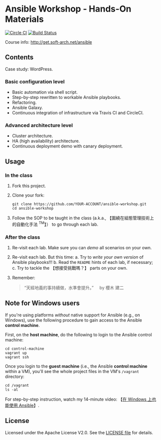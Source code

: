 Ansible Workshop - Hands-On Materials
===

[![Circle CI](https://circleci.com/gh/softarch-school/ansible-workshop.svg?style=shield)](https://circleci.com/gh/softarch-school/ansible-workshop) [![Build Status](https://travis-ci.org/softarch-school/ansible-workshop.svg?branch=master)](https://travis-ci.org/softarch-school/ansible-workshop)



Course info: http://get.soft-arch.net/ansible



## Contents

Case study: WordPress.


### Basic configuration level

- Basic automation via shell script.
- Step-by-step rewritten to workable Ansible playbooks.
- Refactoring.
- Ansible Galaxy.
- Continuous integration of infrastructure via Travis CI and CircleCI.

### Advanced architecture level

- Cluster architecture.
- HA (high availability) architecture.
- Continuous deployment demo with canary deployment.


## Usage

### In the class

1. Fork this project.

2. Clone your fork:

   ```
   git clone https://github.com/YOUR-ACCOUNT/ansible-workshop.git
   cd ansible-workshop
   ```

3. Follow the SOP to be taught in the class
   (a.k.a., 【圍繞在組態管理技術上的自動化手法 <sup>TM</sup>】）
   to go through each lab.


### After the class

1. Re-visit each lab. Make sure you can *demo* all scenarios on your own.

2. Re-visit each lab. But this time:
   a. Try to *write your own version* of Ansible playbooks!!!
   b. Read the `README` hints of each lab, if necessary;
   c. Try to tackle the 【想接受挑戰嗎？】 parts on your own.

3. Remember:
   > “天經地義的事持續做，水準會提升。”
   >  &nbsp;&nbsp;&nbsp; by 櫻木 建二


## Note for Windows users

If you're using platforms *without* native support for Ansible (e.g., on Windows), use the following procedure to gain access to the Ansible **control machine**.

First, on the **host machine**, do the following to login to the Ansible control machine:

```
cd control-machine
vagrant up
vagrant ssh
```

Once you login to the **guest machine** (i.e., the Ansible **control machine** within a VM), you'll see the whole project files in the VM's `/vagrant` directory:

```
cd /vagrant
ls -al
```

For step-by-step instruction, watch my 14-minute video: 【[在 Windows 上也能使用 Ansible](http://school.soft-arch.net/courses/ansible/lectures/659421)】.


## License

Licensed under the Apache License V2.0. See the [LICENSE file](LICENSE) for details.

